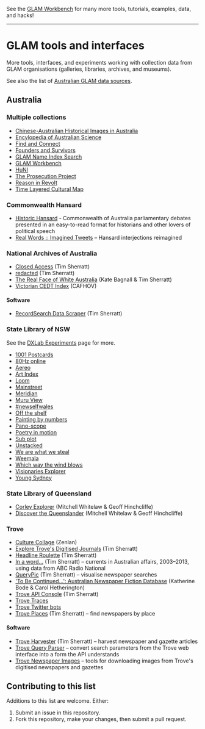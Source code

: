 See the [GLAM Workbench](https://glam-workbench.net/) for many more tools, tutorials, examples, data, and hacks!

---

# GLAM tools and interfaces

More tools, interfaces, and experiments working with collection data from GLAM organisations (galleries, libraries, archives, and museums).

See also the list of [Australian GLAM data sources](https://glam-workbench.net/glam-data-list/).

## Australia

### Multiple collections

* [Chinese-Australian Historical Images in Australia](https://chia.chinesemuseum.com.au/)
* [Encylopedia of Australian Science](https://www.eoas.info/home.html)
* [Find and Connect](https://www.findandconnect.gov.au/)
* [Founders and Survivors](https://foundersandsurvivors.com/)
* [GLAM Name Index Search](https://glam-workbench.net/name-search/)
* [GLAM Workbench](https://glam-workbench.net/)
* [HuNI](https://huni.net.au/)
* [The Prosecution Project](https://prosecutionproject.griffith.edu.au/)
* [Reason in Revolt](https://www.reasoninrevolt.net.au/)
* [Time Layered Cultural Map](https://www.tlcmap.org/)

### Commonwealth Hansard

* [Historic Hansard](https://www.historichansard.net/) - Commonwealth of Australia parliamentary debates presented in an easy-to-read format for historians and other lovers of political speech
* [Real Words :: Imagined Tweets](https://hansard-interjections.herokuapp.com/tweets/) – Hansard interjections reimagined

### National Archives of Australia

* [Closed Access](https://closedaccess.herokuapp.com/) (Tim Sherratt)
* [redacted](https://owebrowse.herokuapp.com/redactions/) (Tim Sherratt)
* [The Real Face of White Australia](https://www.realfaceofwhiteaustralia.net/) (Kate Bagnall & Tim Sherratt)
* [Victorian CEDT Index](https://www.cafhov.com/vic-cedt-index/) (CAFHOV)

#### Software
* [RecordSearch Data Scraper](https://wragge.github.io/recordsearch_data_scraper/) (Tim Sherratt)

### State Library of NSW

See the [DXLab Experiments](https://dxlab.sl.nsw.gov.au/experiments/) page for more.

* [1001 Postcards](https://dxlab.sl.nsw.gov.au/blog/1001-postcards/)
* [80Hz online](https://dxlab.sl.nsw.gov.au/blog/80hz-part-1-research/)
* [Aereo](https://dxlab.sl.nsw.gov.au/blog/building-aereo/)
* [Art Index](https://dxlab.sl.nsw.gov.au/blog/australian-art-catalogue-index/)
* [Loom](https://dxlab.sl.nsw.gov.au/blog/making-loom/)
* [Mainstreet](https://dxlab.sl.nsw.gov.au/blog/main-street/)
* [Meridian](https://dxlab.sl.nsw.gov.au/blog/making-meridian/)
* [Muru View](https://dxlab.sl.nsw.gov.au/blog/making-muruview/)
* [#newselfwales](https://dxlab.sl.nsw.gov.au/blog/the-face-of-nsw/)
* [Off the shelf](https://dxlab.sl.nsw.gov.au/blog/making-off-the-shelf/)
* [Painting by numbers](https://dxlab.sl.nsw.gov.au/blog/building-painting-by-numbers-2/)
* [Pano-scope](https://dxlab.sl.nsw.gov.au/blog/pano-scope-post/)
* [Poetry in motion](https://dxlab.sl.nsw.gov.au/blog/digital-drop-in-poetry-in-motion/)
* [Sub plot](https://dxlab.sl.nsw.gov.au/blog/making-sub-plot/)
* [Unstacked](https://dxlab.sl.nsw.gov.au/blog/unstackedlaunch/)
* [We are what we steal](https://dxlab.sl.nsw.gov.au/blog/we-are-what-we-steal/)
* [Weemala](https://dxlab.sl.nsw.gov.au/blog/building-weemala/)
* [Which way the wind blows](https://dxlab.sl.nsw.gov.au/blog/which-way-the-wind-blows/)
* [Visionaries Explorer](https://dxlab.sl.nsw.gov.au/blog/visionaries-explorer/)
* [Young Sydney](https://dxlab.sl.nsw.gov.au/blog/young-sydney/)

### State Library of Queensland

* [Corley Explorer](https://explorer.corley.slq.qld.gov.au/) (Mitchell Whitelaw & Geoff Hinchcliffe)
* [Discover the Queenslander](https://www.slq.qld.gov.au/discover/exhibitions/discover-queenslander#/mosaic) (Mitchell Whitelaw & Geoff Hinchcliffe)

### Trove

* [Culture Collage](https://www.zenlan.com/collage/) (Zenlan)
* [Explore Trove's Digitised Journals](https://trove-titles.herokuapp.com/) (Tim Sherratt)
* [Headline Roulette](https://headlineroulette.net/) (Tim Sherratt) 
* [In a word...](https://inaword.herokuapp.com/) (Tim Sherratt) – currents in Australian affairs, 2003–2013, using data from ABC Radio National
* [QueryPic](http://dhistory.org/querypic/) (Tim Sherratt) – visualise newspaper searches
* ['To Be Continued...': Australian Newspaper Fiction Database](https://cdhrdatasys.anu.edu.au/tobecontinued/) (Katherine Bode & Carol Hetherington)
* [Trove API Console](https://troveconsole.herokuapp.com/) (Tim Sherratt)
* [Trove Traces](https://www.timsherratt.org/shed/trovetraces/traces/index.html)
* [Trove Twitter bots](https://twitter.com/i/lists/944100466199166977)
* [Trove Places](https://troveplaces.herokuapp.com/) (Tim Sherratt) – find newspapers by place

#### Software
* [Trove Harvester](https://pypi.org/project/troveharvester/) (Tim Sherratt) – harvest newspaper and gazette articles
* [Trove Query Parser](https://pypi.org/project/trove-query-parser/) – convert search parameters from the Trove web interface into a form the API understands
* [Trove Newspaper Images](https://pypi.org/project/trove-newspaper-images/) – tools for downloading images from Trove's digitised newspapers and gazettes

## Contributing to this list

Additions to this list are welcome. Either:

1. Submit an issue in this repository.
2. Fork this repository, make your changes, then submit a pull request.
